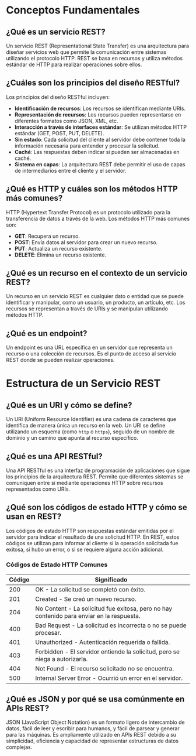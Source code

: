 # Conceptos Fundamentales

## ¿Qué es un servicio REST?
Un servicio REST (Representational State Transfer) es una arquitectura para diseñar servicios web que permite la comunicación entre sistemas utilizando el protocolo HTTP. REST se basa en recursos y utiliza métodos estándar de HTTP para realizar operaciones sobre ellos.

## ¿Cuáles son los principios del diseño RESTful?
Los principios del diseño RESTful incluyen:
- **Identificación de recursos**: Los recursos se identifican mediante URIs.
- **Representación de recursos**: Los recursos pueden representarse en diferentes formatos como JSON, XML, etc.
- **Interacción a través de interfaces estándar**: Se utilizan métodos HTTP estándar (GET, POST, PUT, DELETE).
- **Sin estado**: Cada solicitud del cliente al servidor debe contener toda la información necesaria para entender y procesar la solicitud.
- **Caché**: Las respuestas deben indicar si pueden ser almacenadas en caché.
- **Sistema en capas**: La arquitectura REST debe permitir el uso de capas de intermediarios entre el cliente y el servidor.

## ¿Qué es HTTP y cuáles son los métodos HTTP más comunes?
HTTP (Hypertext Transfer Protocol) es un protocolo utilizado para la transferencia de datos a través de la web. Los métodos HTTP más comunes son:
- **GET**: Recupera un recurso.
- **POST**: Envía datos al servidor para crear un nuevo recurso.
- **PUT**: Actualiza un recurso existente.
- **DELETE**: Elimina un recurso existente.

## ¿Qué es un recurso en el contexto de un servicio REST?
Un recurso en un servicio REST es cualquier dato o entidad que se puede identificar y manipular, como un usuario, un producto, un artículo, etc. Los recursos se representan a través de URIs y se manipulan utilizando métodos HTTP.

## ¿Qué es un endpoint?
Un endpoint es una URL específica en un servidor que representa un recurso o una colección de recursos. Es el punto de acceso al servicio REST donde se pueden realizar operaciones.

# Estructura de un Servicio REST

## ¿Qué es un URI y cómo se define?
Un URI (Uniform Resource Identifier) es una cadena de caracteres que identifica de manera única un recurso en la web. Un URI se define utilizando un esquema (como `http` o `https`), seguido de un nombre de dominio y un camino que apunta al recurso específico.

## ¿Qué es una API RESTful?
Una API RESTful es una interfaz de programación de aplicaciones que sigue los principios de la arquitectura REST. Permite que diferentes sistemas se comuniquen entre sí mediante operaciones HTTP sobre recursos representados como URIs.

## ¿Qué son los códigos de estado HTTP y cómo se usan en REST?
Los códigos de estado HTTP son respuestas estándar emitidas por el servidor para indicar el resultado de una solicitud HTTP. En REST, estos códigos se utilizan para informar al cliente si la operación solicitada fue exitosa, si hubo un error, o si se requiere alguna acción adicional.

### Códigos de Estado HTTP Comunes

| Código | Significado                       |
|--------|-----------------------------------|
| 200    | OK - La solicitud se completó con éxito. |
| 201    | Created - Se creó un nuevo recurso. |
| 204    | No Content - La solicitud fue exitosa, pero no hay contenido para enviar en la respuesta. |
| 400    | Bad Request - La solicitud es incorrecta o no se puede procesar. |
| 401    | Unauthorized - Autenticación requerida o fallida. |
| 403    | Forbidden - El servidor entiende la solicitud, pero se niega a autorizarla. |
| 404    | Not Found - El recurso solicitado no se encuentra. |
| 500    | Internal Server Error - Ocurrió un error en el servidor. |

## ¿Qué es JSON y por qué se usa comúnmente en APIs REST?
JSON (JavaScript Object Notation) es un formato ligero de intercambio de datos, fácil de leer y escribir para humanos, y fácil de parsear y generar para las máquinas. Es ampliamente utilizado en APIs REST debido a su simplicidad, eficiencia y capacidad de representar estructuras de datos complejas.
